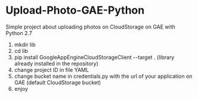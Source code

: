 # Upload-Photo-GAE-Python
Simple project about uploading photos on CloudStorage on GAE with Python 2.7

1) 	mkdir lib
2) 	cd lib
3) 	pip install GoogleAppEngineCloudStorageClient --target .
	(library already installed in the repository)	
4) 	change project ID in file YAML
5) 	change bucket name in credentials.py with the url of your application on GAE (default CloudStorage bucket)
6) 	enjoy
